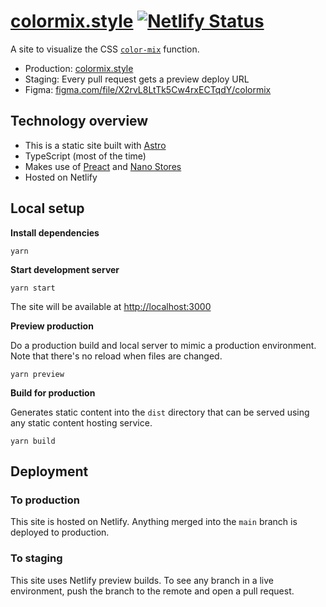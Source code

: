# [colormix.style](https://www.colormix.style) [![Netlify Status](https://api.netlify.com/api/v1/badges/375eb780-e886-40ed-bbb1-d47ec261388f/deploy-status)](https://app.netlify.com/sites/color-mix-style/deploys)

A site to visualize the CSS [`color-mix`](https://developer.mozilla.org/en-US/docs/Web/CSS/color_value/color-mix) function.

- Production: [colormix.style](https://www.colormix.style)
- Staging: Every pull request gets a preview deploy URL
- Figma: [figma.com/file/X2rvL8LtTk5Cw4rxECTqdY/colormix](https://www.figma.com/file/X2rvL8LtTk5Cw4rxECTqdY/colormix)

## Technology overview

- This is a static site built with [Astro](https://astro.build/)
- TypeScript (most of the time)
- Makes use of [Preact](https://preactjs.com) and [Nano Stores](https://github.com/nanostores/nanostores)
- Hosted on Netlify

## Local setup

**Install dependencies**

```
yarn
```

**Start development server**

```
yarn start
```

The site will be available at [http://localhost:3000](http://localhost:3000)

**Preview production**

Do a production build and local server to mimic a production environment. Note that there's no reload when files are changed.

```
yarn preview
```

**Build for production**

Generates static content into the `dist` directory that can be served using any static content hosting service.

```
yarn build
```

## Deployment

### To production

This site is hosted on Netlify. Anything merged into the `main` branch is deployed to production.

### To staging

This site uses Netlify preview builds. To see any branch in a live environment, push the branch to the remote and open a pull request.
